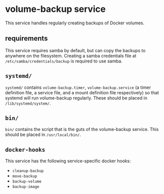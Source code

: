 # volume-backup service

This service handles regularly creating backups of Docker volumes.

## requirements

This service requires samba by default, but can copy the backups to anywhere on the filesystem.
Creating a samba credentials file at `/etc/samba/credentials/backup` is required to use samba.

## `systemd/`

`systemd/` contains `volume-backup.timer`, `volume-backup.service` (a timer definition file, a service file, and a mount definition file respectively) so that systemd will run volume-backup regularly.
These should be placed in `/lib/systemd/system/`.

## `bin/`

`bin/` contains the script that is the guts of the volume-backup service.
This should be placed in `/usr/local/bin/`.

## `docker-hooks`

This service has the following service-specific docker hooks:

- `cleanup-backup`
- `move-backup`
- `backup-volume`
- `backup-image`
